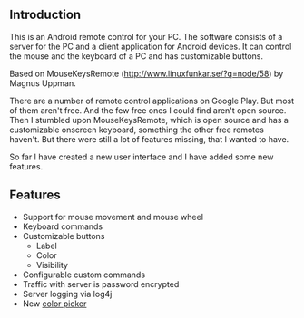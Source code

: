 ## Introduction ##

This is an Android remote control for your PC. The software consists of a server for the PC and a client application for Android devices. It can control the mouse and the keyboard of a PC and has customizable buttons.

Based on MouseKeysRemote (http://www.linuxfunkar.se/?q=node/58) by Magnus Uppman.

There are a number of remote control applications on Google Play. But most of them aren't free. And the few free ones I could find aren't open source. Then I stumbled upon MouseKeysRemote, which is open source and has a customizable onscreen keyboard, something the other free remotes haven't. But there were still a lot of features missing, that I wanted to have.

So far I have created a new user interface and I have added some new features.

## Features ##
  * Support for mouse movement and mouse wheel
  * Keyboard commands
  * Customizable buttons
    * Label
    * Color
    * Visibility
  * Configurable custom commands
  * Traffic with server is password encrypted
  * Server logging via log4j
  * New [color picker](https://code.google.com/p/android-color-picker/)